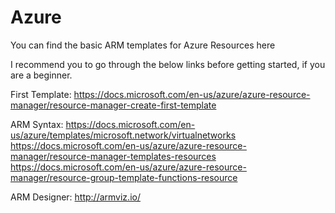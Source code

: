 # Azure
You can find the basic ARM templates for Azure Resources here

I recommend you to go through the below links before getting started, if you are a beginner.

First Template:
https://docs.microsoft.com/en-us/azure/azure-resource-manager/resource-manager-create-first-template

ARM Syntax:
https://docs.microsoft.com/en-us/azure/templates/microsoft.network/virtualnetworks
https://docs.microsoft.com/en-us/azure/azure-resource-manager/resource-manager-templates-resources
https://docs.microsoft.com/en-us/azure/azure-resource-manager/resource-group-template-functions-resource

ARM Designer:
http://armviz.io/ 
